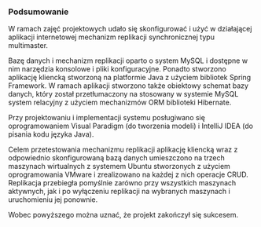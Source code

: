 ### Podsumowanie

W ramach zajęć projektowych udało się skonfigurować i użyć w działającej aplikacji internetowej mechanizm replikacji synchronicznej typu multimaster.

Bazę danych i mechanizm replikacji oparto o system MySQL i dostępne w nim narzędzia konsolowe i pliki konfiguracyjne. Ponadto stworzono aplikację kliencką stworzoną na platformie Java z użyciem bibliotek Spring Framework. W ramach aplikacji stworzono także obiektowy schemat bazy danych, który został przetłumaczony na stosowany w systemie MySQL system relacyjny z użyciem mechanizmów ORM biblioteki Hibernate.

Przy projektowaniu i implementacji systemu posługiwano się oprogramowaniem Visual Paradigm (do tworzenia modeli) i IntelliJ IDEA (do pisania kodu języka Java).

Celem przetestowania mechanizmu replikacji aplikację kliencką wraz z odpowiednio skonfigurowaną bazą danych umieszczono na trzech maszynach wirtualnych z systemem Ubuntu stworzonych z użyciem oprogramowania VMware i zrealizowano na każdej z nich operacje CRUD. Replikacja przebiegła pomyślnie zarówno przy wszystkich maszynach aktywnych, jak i po wyłączeniu replikacji na wybranych maszynach i uruchomieniu jej ponownie. 

Wobec powyższego można uznać, że projekt zakończył się sukcesem.

